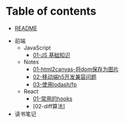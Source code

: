# Table of contents

* [README](README.md)
- 前端
  - JavaScript
    - [01-JS 基础知识](前端/JavaScript/01-JS-基础知识.md)
  - Notes
    - [01-html2canvas-将dom保存为图片](前端/Notes/01-html2canvas.md)
    - [02-移动端h5开发兼容问题](前端/Notes/02-移动端h5开发兼容问题.md)
    - [03-使用lodash/fp](前端/Notes/03-lodash_fp.md)
  - React
    - [01-常用的hooks](前端/React/01-常用的hooks.md)
    - [02-diff算法]
- 读书笔记

